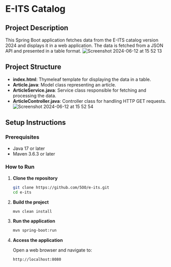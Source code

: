 # E-ITS Catalog

## Project Description

This Spring Boot application fetches data from the E-ITS catalog version 2024 and displays it in a web application. The data is fetched from a JSON API and presented in a table format.
![Screenshot 2024-06-12 at 15 52 13](https://github.com/5OO/e-its/assets/27925052/f7578a0a-81ae-46d0-938d-f1d6b388597f)

## Project Structure

- **index.html**: Thymeleaf template for displaying the data in a table.
- **Article.java**: Model class representing an article.
- **ArticleService.java**: Service class responsible for fetching and processing the data.
- **ArticleController.java**: Controller class for handling HTTP GET requests.
![Screenshot 2024-06-12 at 15 52 54](https://github.com/5OO/e-its/assets/27925052/278957a9-b5fd-4831-86fb-683286e15aab)
 
## Setup Instructions

### Prerequisites

- Java 17 or later
- Maven 3.6.3 or later

### How to Run

1. **Clone the repository**

   ```sh
   git clone https://github.com/5OO/e-its.git
   cd e-its
2. **Build the project**

    ```sh
    mvn clean install
    ```
3. **Run the application**

    ```sh
    mvn spring-boot:run
    ```
4. **Access the application**

    Open a web browser and navigate to:

    ```sh
    http://localhost:8080
    ```
